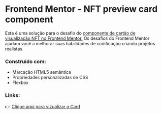 # Frontend Mentor - NFT preview card component 

Esta é uma solução para o desafio do [componente de cartão de visualização NFT no Frontend Mentor.](https://www.frontendmentor.io/challenges/nft-preview-card-component-SbdUL_w0U) Os desafios do Frontend Mentor ajudam você a melhorar suas habilidades de codificação criando projetos realistas.

### Construído com:

- Marcação HTML5 semântica
- Propriedades personalizadas de CSS
- Flexbox

### Links:

👉 [Clique aqui para vizualizar o Card](https://israeljorge.github.io/NFT_preview_card/)
